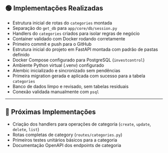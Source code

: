## 🟢 Implementações Realizadas
- Estrutura inicial de rotas do `categories` montada
- Separação do `get_db` para `app/core/db/session.py`
- Handlers do `categories` criados para isolar regras de negócio
- Container validado com Docker rodando corretamente
- Primeiro commit e push para o GitHub
- Estrutura inicial do projeto em FastAPI montada com padrão de pastas definido
- Docker Compose configurado para PostgreSQL (`investcontrol`)
- Ambiente Python virtual (.venv) configurado
- Alembic inicializado e sincronizado sem pendências
- Primeira migration gerada e aplicada com sucesso para a tabela `categories`
- Banco de dados limpo e revisado, sem tabelas residuais
- Conexão validada manualmente com `psql`

---

## 🔮 Próximas Implementações
- Criação dos handlers para operações de categoria (`create`, `update`, `delete`, `list`)
- Rotas completas de category (`routes/categories.py`)
- Primeiros testes unitários básicos para a categoria
- Documentação OpenAPI dos endpoints de categoria
